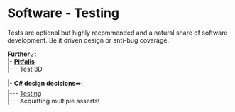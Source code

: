 # Software - Testing

Tests are optional but highly recommended and a natural share of software development. Be it driven design or anti-bug coverage.


**Further**↙️:\
|- [**Pitfalls**](README+/tests-pitfalls.md)\
|--- Test 3D

|- **C# design decisions**➡️:\
|--- [Testing](https://github.com/Kyriosity/use-dev/blob/main/README+/decisions/README+/testing)\
|--- Acquitting multiple asserts\




